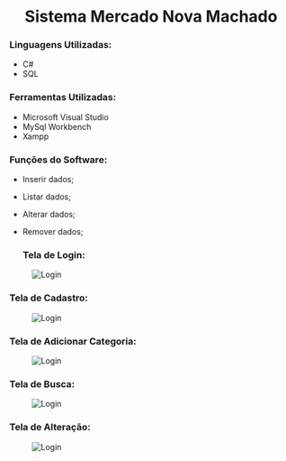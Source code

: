 <h1 align="center">Sistema Mercado Nova Machado</h1>

### Linguagens Utilizadas:
* C#
* SQL

### Ferramentas Utilizadas:
* Microsoft Visual Studio
* MySql Workbench
* Xampp

### Funções do Software:
* Inserir dados;
* Listar dados;
* Alterar dados;
* Remover dados;

  ### Tela de Login:

<figure>
  <img src="https://raw.githubusercontent.com/walterdmp/CSharp_SistemaCadastroMercado/Assets/Tela_Login.PNG" alt="Login">
</figure>

### Tela de Cadastro:

<figure>
  <img src="https://raw.githubusercontent.com/walterdmp/CSharp_SistemaCadastroMercado/Assets/Tela_Cadastro.PNG" alt="Login">
</figure>

### Tela de Adicionar Categoria:

<figure>
  <img src="https://raw.githubusercontent.com/walterdmp/CSharp_SistemaCadastroMercado/Assets/Tela_Cadastro.PNG" alt="Login">
</figure>

### Tela de Busca:

<figure>
  <img src="https://raw.githubusercontent.com/walterdmp/CSharp_SistemaCadastroMercado/Assets/Tela_Busca.PNG" alt="Login">
</figure>

### Tela de Alteração:

<figure>
  <img src="https://raw.githubusercontent.com/walterdmp/CSharp_SistemaCadastroMercado/Assets/Tela_Cadastro.PNG" alt="Login">
</figure>



